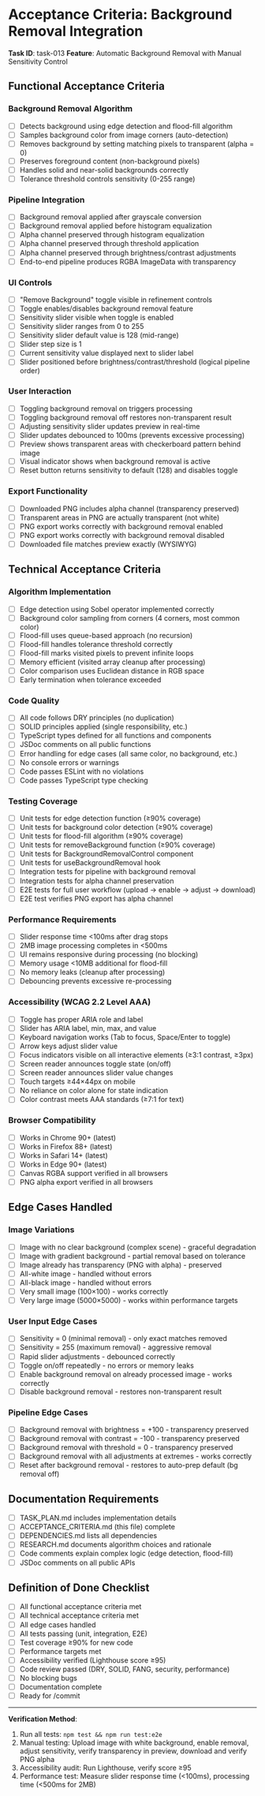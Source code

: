 # Acceptance Criteria: Background Removal Integration

**Task ID**: task-013
**Feature**: Automatic Background Removal with Manual Sensitivity Control

## Functional Acceptance Criteria

### Background Removal Algorithm
- [ ] Detects background using edge detection and flood-fill algorithm
- [ ] Samples background color from image corners (auto-detection)
- [ ] Removes background by setting matching pixels to transparent (alpha = 0)
- [ ] Preserves foreground content (non-background pixels)
- [ ] Handles solid and near-solid backgrounds correctly
- [ ] Tolerance threshold controls sensitivity (0-255 range)

### Pipeline Integration
- [ ] Background removal applied after grayscale conversion
- [ ] Background removal applied before histogram equalization
- [ ] Alpha channel preserved through histogram equalization
- [ ] Alpha channel preserved through threshold application
- [ ] Alpha channel preserved through brightness/contrast adjustments
- [ ] End-to-end pipeline produces RGBA ImageData with transparency

### UI Controls
- [ ] "Remove Background" toggle visible in refinement controls
- [ ] Toggle enables/disables background removal feature
- [ ] Sensitivity slider visible when toggle is enabled
- [ ] Sensitivity slider ranges from 0 to 255
- [ ] Sensitivity slider default value is 128 (mid-range)
- [ ] Slider step size is 1
- [ ] Current sensitivity value displayed next to slider label
- [ ] Slider positioned before brightness/contrast/threshold (logical pipeline order)

### User Interaction
- [ ] Toggling background removal on triggers processing
- [ ] Toggling background removal off restores non-transparent result
- [ ] Adjusting sensitivity slider updates preview in real-time
- [ ] Slider updates debounced to 100ms (prevents excessive processing)
- [ ] Preview shows transparent areas with checkerboard pattern behind image
- [ ] Visual indicator shows when background removal is active
- [ ] Reset button returns sensitivity to default (128) and disables toggle

### Export Functionality
- [ ] Downloaded PNG includes alpha channel (transparency preserved)
- [ ] Transparent areas in PNG are actually transparent (not white)
- [ ] PNG export works correctly with background removal enabled
- [ ] PNG export works correctly with background removal disabled
- [ ] Downloaded file matches preview exactly (WYSIWYG)

## Technical Acceptance Criteria

### Algorithm Implementation
- [ ] Edge detection using Sobel operator implemented correctly
- [ ] Background color sampling from corners (4 corners, most common color)
- [ ] Flood-fill uses queue-based approach (no recursion)
- [ ] Flood-fill handles tolerance threshold correctly
- [ ] Flood-fill marks visited pixels to prevent infinite loops
- [ ] Memory efficient (visited array cleanup after processing)
- [ ] Color comparison uses Euclidean distance in RGB space
- [ ] Early termination when tolerance exceeded

### Code Quality
- [ ] All code follows DRY principles (no duplication)
- [ ] SOLID principles applied (single responsibility, etc.)
- [ ] TypeScript types defined for all functions and components
- [ ] JSDoc comments on all public functions
- [ ] Error handling for edge cases (all same color, no background, etc.)
- [ ] No console errors or warnings
- [ ] Code passes ESLint with no violations
- [ ] Code passes TypeScript type checking

### Testing Coverage
- [ ] Unit tests for edge detection function (≥90% coverage)
- [ ] Unit tests for background color detection (≥90% coverage)
- [ ] Unit tests for flood-fill algorithm (≥90% coverage)
- [ ] Unit tests for removeBackground function (≥90% coverage)
- [ ] Unit tests for BackgroundRemovalControl component
- [ ] Unit tests for useBackgroundRemoval hook
- [ ] Integration tests for pipeline with background removal
- [ ] Integration tests for alpha channel preservation
- [ ] E2E tests for full user workflow (upload → enable → adjust → download)
- [ ] E2E test verifies PNG export has alpha channel

### Performance Requirements
- [ ] Slider response time <100ms after drag stops
- [ ] 2MB image processing completes in <500ms
- [ ] UI remains responsive during processing (no blocking)
- [ ] Memory usage <10MB additional for flood-fill
- [ ] No memory leaks (cleanup after processing)
- [ ] Debouncing prevents excessive re-processing

### Accessibility (WCAG 2.2 Level AAA)
- [ ] Toggle has proper ARIA role and label
- [ ] Slider has ARIA label, min, max, and value
- [ ] Keyboard navigation works (Tab to focus, Space/Enter to toggle)
- [ ] Arrow keys adjust slider value
- [ ] Focus indicators visible on all interactive elements (≥3:1 contrast, ≥3px)
- [ ] Screen reader announces toggle state (on/off)
- [ ] Screen reader announces slider value changes
- [ ] Touch targets ≥44×44px on mobile
- [ ] No reliance on color alone for state indication
- [ ] Color contrast meets AAA standards (≥7:1 for text)

### Browser Compatibility
- [ ] Works in Chrome 90+ (latest)
- [ ] Works in Firefox 88+ (latest)
- [ ] Works in Safari 14+ (latest)
- [ ] Works in Edge 90+ (latest)
- [ ] Canvas RGBA support verified in all browsers
- [ ] PNG alpha export verified in all browsers

## Edge Cases Handled

### Image Variations
- [ ] Image with no clear background (complex scene) - graceful degradation
- [ ] Image with gradient background - partial removal based on tolerance
- [ ] Image already has transparency (PNG with alpha) - preserved
- [ ] All-white image - handled without errors
- [ ] All-black image - handled without errors
- [ ] Very small image (100×100) - works correctly
- [ ] Very large image (5000×5000) - works within performance targets

### User Input Edge Cases
- [ ] Sensitivity = 0 (minimal removal) - only exact matches removed
- [ ] Sensitivity = 255 (maximum removal) - aggressive removal
- [ ] Rapid slider adjustments - debounced correctly
- [ ] Toggle on/off repeatedly - no errors or memory leaks
- [ ] Enable background removal on already processed image - works correctly
- [ ] Disable background removal - restores non-transparent result

### Pipeline Edge Cases
- [ ] Background removal with brightness = +100 - transparency preserved
- [ ] Background removal with contrast = -100 - transparency preserved
- [ ] Background removal with threshold = 0 - transparency preserved
- [ ] Background removal with all adjustments at extremes - works correctly
- [ ] Reset after background removal - restores to auto-prep default (bg removal off)

## Documentation Requirements
- [ ] TASK_PLAN.md includes implementation details
- [ ] ACCEPTANCE_CRITERIA.md (this file) complete
- [ ] DEPENDENCIES.md lists all dependencies
- [ ] RESEARCH.md documents algorithm choices and rationale
- [ ] Code comments explain complex logic (edge detection, flood-fill)
- [ ] JSDoc comments on all public APIs

## Definition of Done Checklist
- [ ] All functional acceptance criteria met
- [ ] All technical acceptance criteria met
- [ ] All edge cases handled
- [ ] All tests passing (unit, integration, E2E)
- [ ] Test coverage ≥90% for new code
- [ ] Performance targets met
- [ ] Accessibility verified (Lighthouse score ≥95)
- [ ] Code review passed (DRY, SOLID, FANG, security, performance)
- [ ] No blocking bugs
- [ ] Documentation complete
- [ ] Ready for /commit

---

**Verification Method**:
1. Run all tests: `npm test && npm run test:e2e`
2. Manual testing: Upload image with white background, enable removal, adjust sensitivity, verify transparency in preview, download and verify PNG alpha
3. Accessibility audit: Run Lighthouse, verify score ≥95
4. Performance test: Measure slider response time (<100ms), processing time (<500ms for 2MB)
